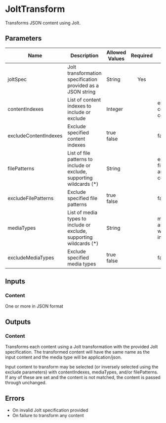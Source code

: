# JoltTransform
Transforms JSON content using Jolt.

## Parameters
| Name                  | Description                                                           | Allowed Values | Required | Default                                   |
|-----------------------|-----------------------------------------------------------------------|----------------|:--------:|-------------------------------------------|
| joltSpec              | Jolt transformation specification provided as a JSON string           | String         |   Yes    |                                           |
| contentIndexes        | List of content indexes to include or exclude                         | Integer        |          | empty&nbsp;- all content is considered    |
| excludeContentIndexes | Exclude specified content indexes                                     | true<br/>false |          | false                                     |
| filePatterns          | List of file patterns to include or exclude, supporting wildcards (*) | String         |          | empty&nbsp;- all filenames are considered |
| excludeFilePatterns   | Exclude specified file patterns                                       | true<br/>false |          | false                                     |
| mediaTypes            | List of media types to include or exclude, supporting wildcards (*)   | String         |          | media type associated with inputFormat    |
| excludeMediaTypes     | Exclude specified media types                                         | true<br/>false |          | false                                     |

## Inputs
### Content
One or more in JSON format

## Outputs
### Content
Transforms each content using a Jolt transformation with the provided Jolt specification. The transformed content will
have the same name as the input content and the media type will be application/json.

Input content to transform may be selected (or inversely selected using the exclude parameters) with contentIndexes,
mediaTypes, and/or filePatterns. If any of these are set and the content is not matched, the content is passed through
unchanged.

## Errors
- On invalid Jolt specification provided
- On failure to transform any content
